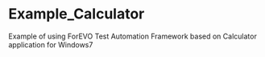 # Example_Calculator

Example of using ForEVO Test Automation Framework based on Calculator application for Windows7
